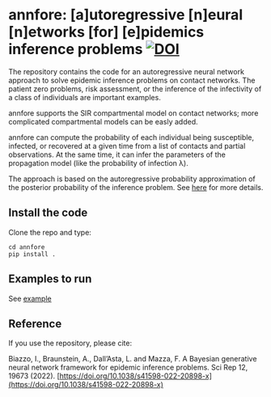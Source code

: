 # annfore: [a]utoregressive [n]eural [n]etworks [for] [e]pidemics inference problems [![DOI](https://zenodo.org/badge/405138309.svg)](https://zenodo.org/badge/latestdoi/405138309)


The repository contains the code for an autoregressive neural network approach to solve epidemic inference problems on contact networks. The patient zero problems, risk assessment, or the inference of the infectivity of a class of individuals are important examples.

annfore supports the SIR compartmental model on contact networks; more complicated compartmental models can be easly added.

annfore can compute the probability of each individual being susceptible, infected, or recovered at a given time from a list of contacts and partial observations.
At the same time, it can infer the parameters of the propagation model (like the probability of infection <span>&lambda;</span>).

The approach is based on the autoregressive probability approximation of the posterior probability of the inference problem. See [here](https://doi.org/10.1038/s41598-022-20898-x) for more details.

## Install the code

Clone the repo and type: 
```
cd annfore 
pip install .
```

## Examples to run

See [example](./annfore/examples/first_example.ipynb) 

## Reference
If you use the repository, please cite: 

Biazzo, I., Braunstein, A., Dall’Asta, L. and Mazza, F. A Bayesian generative neural network framework for epidemic inference problems. Sci Rep 12, 19673 (2022). [https://doi.org/10.1038/s41598-022-20898-x](https://doi.org/10.1038/s41598-022-20898-x)


